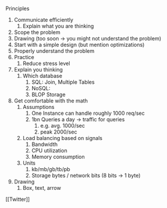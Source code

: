 Principles
1. Communicate efficiently
	1. Explain what you are thinking
2. Scope the problem
3. Drawing (too soon -> you might not understand the problem)
4. Start with a simple design (but mention optimizations)
5. Properly understand the problem
6. Practice
	1. Reduce stress level
7. Explain you thinking
	1. Which database
		1. SQL: Join, Multiple Tables
		2. NoSQL:
		3. BLOP Storage
8. Get comfortable with the math
	1. Assumptions 
		1. One Instance can handle roughly 1000 req/sec
		2. 1bn Queries a day -> traffic for queries 
			1. e.g. avg. 1000/sec
			2. peak 2000/sec
	2. Load balancing based on signals
		1. Bandwidth
		2. CPU utilization
		3. Memory consumption
	3. Units 
		1. kb/mb/gb/tb/pb
		2. Storage bytes / network bits (8 bits -> 1 byte)
9. Drawing
	1. Box, text, arrow

[[Twitter]]

